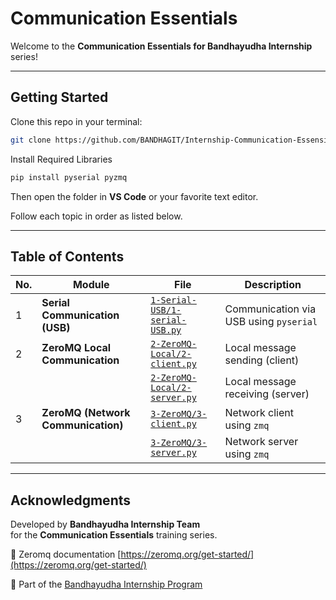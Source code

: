 # Communication Essentials

Welcome to the **Communication Essentials for Bandhayudha Internship** series!  

---

## Getting Started

Clone this repo in your terminal:

```bash
git clone https://github.com/BANDHAGIT/Internship-Communication-Essensial.git
```

Install Required Libraries
```bash
pip install pyserial pyzmq
```

Then open the folder in **VS Code** or your favorite text editor.

Follow each topic in order as listed below.

---

## Table of Contents

| No. | Module | File | Description |
|-----|---------|------|-------------|
| 1 | **Serial Communication (USB)** | [`1-Serial-USB/1-serial-USB.py`](1-Serial-USB/1-serial-USB.py) | Communication via USB using `pyserial` |
| 2 | **ZeroMQ Local Communication** | [`2-ZeroMQ-Local/2-client.py`](2-ZeroMQ-Local/2-client.py) | Local message sending (client) |
|   |   | [`2-ZeroMQ-Local/2-server.py`](2-ZeroMQ-Local/2-server.py) | Local message receiving (server) |
| 3 | **ZeroMQ (Network Communication)** | [`3-ZeroMQ/3-client.py`](3-ZeroMQ/3-client.py) | Network client using `zmq` |
|   |   | [`3-ZeroMQ/3-server.py`](3-ZeroMQ/3-server.py) | Network server using `zmq` |

---

## Acknowledgments

Developed by **Bandhayudha Internship Team**  
for the **Communication Essentials** training series.  

📄 Zeromq documentation [https://zeromq.org/get-started/](https://zeromq.org/get-started/)

📘 Part of the [Bandhayudha Internship Program](https://bandhayudha.com/)
